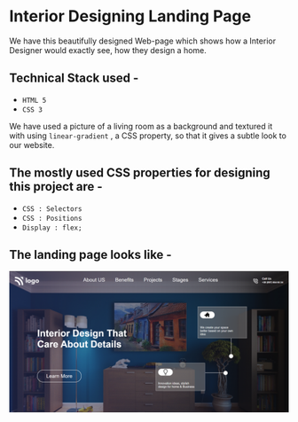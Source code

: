 # Interior Designing Landing Page

We have this beautifully designed Web-page which shows how a Interior Designer would exactly see, how they design a home. 


## Technical Stack used - 

- ```HTML 5``` 
- ```CSS 3```

We have used a picture of a living room as a background and textured it with using   ```linear-gradient``` , a CSS property, so that it gives a subtle look to our website. 

## The mostly used CSS properties for designing this project are - 

- ``` CSS : Selectors ```
- ``` CSS : Positions ```
- ``` Display : flex; ```


## The landing page looks like - 

![Interior Design](./10.png)